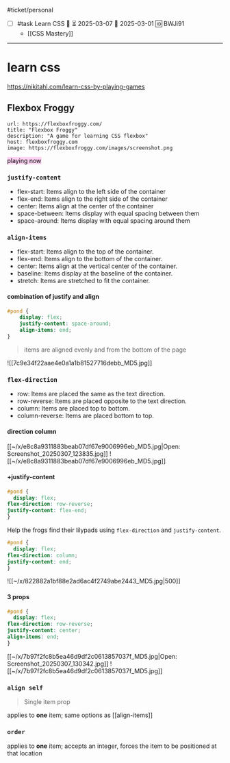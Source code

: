 #ticket/personal 

- [ ] #task Learn CSS 🔼 ⏳ 2025-03-07 📅 2025-03-01 🆔 BWJi91
	- [[CSS Mastery]]
___
# learn css
https://nikitahl.com/learn-css-by-playing-games

## Flexbox Froggy

```cardlink
url: https://flexboxfroggy.com/
title: "Flexbox Froggy"
description: "A game for learning CSS flexbox"
host: flexboxfroggy.com
image: https://flexboxfroggy.com/images/screenshot.png
```
<mark style="background: #FFB8EBA6;">playing now</mark>

### `justify-content`

 - flex-start: Items align to the left side of the container
 - flex-end: Items align to the right side of the container
 - center: Items align at the center of the container
 - space-between: Items display with equal spacing between them
 - space-around: Items display with equal spacing around them

### `align-items`

- flex-start: Items align to the top of the container.
- flex-end: Items align to the bottom of the container.
- center: Items align at the vertical center of the container.
- baseline: Items display at the baseline of the container.
- stretch: Items are stretched to fit the container.

#### **combination of justify and align**
```css
#pond {
	display: flex;
	justify-content: space-around;
	align-items: end;
}
```
> items are aligned evenly and from the bottom of the page

![[7c9e34f22aae4e0a1a1b81527716debb_MD5.jpg]]

### `flex-direction`

- row: Items are placed the same as the text direction.
- row-reverse: Items are placed opposite to the text direction.
- column: Items are placed top to bottom.
- column-reverse: Items are placed bottom to top.

#### direction **column**

[[~/x/e8c8a9311883beab07df67e9006996eb_MD5.jpg|Open: Screenshot_20250307_123835.jpg]]
![[~/x/e8c8a9311883beab07df67e9006996eb_MD5.jpg]]

#### +justify-content
```css
#pond {
  display: flex;
flex-direction: row-reverse;
justify-content: flex-end;
}
```

Help the frogs find their lilypads using `flex-direction` and `justify-content`.

```css
#pond {
  display: flex;
flex-direction: column;
justify-content: end;
}
```

![[~/x/822882a1bf88e2ad6ac4f2749abe2443_MD5.jpg|500]]


#### 3 props

```css
#pond {
  display: flex;
flex-direction: row-reverse;
justify-content: center;
align-items: end;
}
```
[[~/x/7b97f2fc8b5ea46d9df2c0613857037f_MD5.jpg|Open: Screenshot_20250307_130342.jpg]]
![[~/x/7b97f2fc8b5ea46d9df2c0613857037f_MD5.jpg]]

### `align self`
> Single item prop

 applies to **one** item; same options as [[align-items]]

### `order`

applies to **one** item; accepts an integer, forces the item to be positioned at that location
